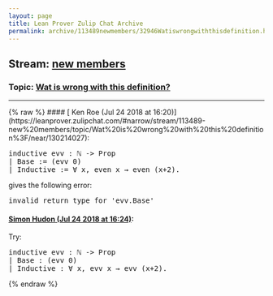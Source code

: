 ```yaml
---
layout: page
title: Lean Prover Zulip Chat Archive 
permalink: archive/113489newmembers/32946Watiswrongwiththisdefinition.html
---
```


## Stream: [new members](https://leanprover-community.github.io/archive/113489newmembers/index.html)
### Topic: [Wat is wrong with this definition?](https://leanprover-community.github.io/archive/113489newmembers/32946Watiswrongwiththisdefinition.html)

---

<base href="https://leanprover.zulipchat.com">
{% raw %}
#### [ Ken Roe (Jul 24 2018 at 16:20)](https://leanprover.zulipchat.com/#narrow/stream/113489-new%20members/topic/Wat%20is%20wrong%20with%20this%20definition%3F/near/130214027):
<div class="codehilite"><pre><span></span><span class="kn">inductive</span> <span class="n">evv</span> <span class="o">:</span> <span class="bp">ℕ</span> <span class="bp">-&gt;</span> <span class="kt">Prop</span>
<span class="bp">|</span> <span class="n">Base</span> <span class="o">:=</span> <span class="o">(</span><span class="n">evv</span> <span class="mi">0</span><span class="o">)</span>
<span class="bp">|</span> <span class="n">Inductive</span> <span class="o">:=</span> <span class="bp">∀</span> <span class="n">x</span><span class="o">,</span> <span class="n">even</span> <span class="n">x</span> <span class="bp">→</span> <span class="n">even</span> <span class="o">(</span><span class="n">x</span><span class="bp">+</span><span class="mi">2</span><span class="o">)</span><span class="bp">.</span>
</pre></div>


<p>gives the following error:</p>
<div class="codehilite"><pre><span></span><span class="n">invalid</span> <span class="n">return</span> <span class="n">type</span> <span class="n">for</span> <span class="err">&#39;</span><span class="n">evv</span><span class="bp">.</span><span class="n">Base&#39;</span>
</pre></div>

#### [ Simon Hudon (Jul 24 2018 at 16:24)](https://leanprover.zulipchat.com/#narrow/stream/113489-new%20members/topic/Wat%20is%20wrong%20with%20this%20definition%3F/near/130214285):
<p>Try:</p>
<div class="codehilite"><pre><span></span><span class="kn">inductive</span> <span class="n">evv</span> <span class="o">:</span> <span class="bp">ℕ</span> <span class="bp">-&gt;</span> <span class="kt">Prop</span>
<span class="bp">|</span> <span class="n">Base</span> <span class="o">:</span> <span class="o">(</span><span class="n">evv</span> <span class="mi">0</span><span class="o">)</span>
<span class="bp">|</span> <span class="n">Inductive</span> <span class="o">:</span> <span class="bp">∀</span> <span class="n">x</span><span class="o">,</span> <span class="n">evv</span> <span class="n">x</span> <span class="bp">→</span> <span class="n">evv</span> <span class="o">(</span><span class="n">x</span><span class="bp">+</span><span class="mi">2</span><span class="o">)</span><span class="bp">.</span>
</pre></div>


{% endraw %}
